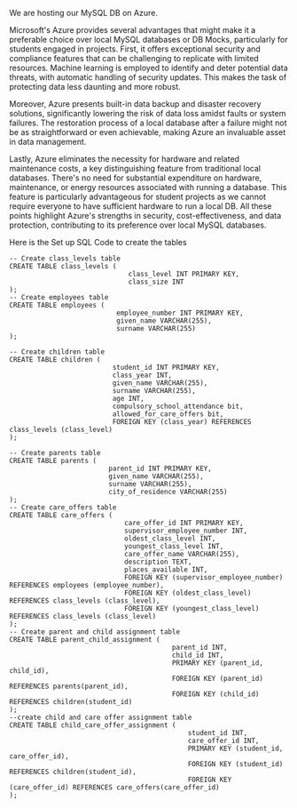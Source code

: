 We are hosting our MySQL DB on Azure. 

Microsoft's Azure provides several advantages that might make it a preferable choice over local MySQL databases or DB Mocks, particularly for students engaged in projects. First, it offers exceptional security and compliance features that can be challenging to replicate with limited resources. Machine learning is employed to identify and deter potential data threats, with automatic handling of security updates. This makes the task of protecting data less daunting and more robust.

Moreover, Azure presents built-in data backup and disaster recovery solutions, significantly lowering the risk of data loss amidst faults or system failures. The restoration process of a local database after a failure might not be as straightforward or even achievable, making Azure an invaluable asset in data management.

Lastly, Azure eliminates the necessity for hardware and related maintenance costs, a key distinguishing feature from traditional local databases. There's no need for substantial expenditure on hardware, maintenance, or energy resources associated with running a database. This feature is particularly advantageous for student projects as we cannot require everyone to have sufficient hardware to run a local DB. All these points highlight Azure's strengths in security, cost-effectiveness, and data protection, contributing to its preference over local MySQL databases.

Here is the Set up SQL Code to create the tables

`````
-- Create class_levels table
CREATE TABLE class_levels (
                              class_level INT PRIMARY KEY,
                              class_size INT
);
-- Create employees table
CREATE TABLE employees (
                           employee_number INT PRIMARY KEY,
                           given_name VARCHAR(255),
                           surname VARCHAR(255)
);

-- Create children table
CREATE TABLE children (
                          student_id INT PRIMARY KEY,
                          class_year INT,
                          given_name VARCHAR(255),
                          surname VARCHAR(255),
                          age INT,
                          compulsory_school_attendance bit,
                          allowed_for_care_offers bit,
                          FOREIGN KEY (class_year) REFERENCES class_levels (class_level)
);

-- Create parents table
CREATE TABLE parents (
                         parent_id INT PRIMARY KEY,
                         given_name VARCHAR(255),
                         surname VARCHAR(255),
                         city_of_residence VARCHAR(255)
);
-- Create care_offers table
CREATE TABLE care_offers (
                             care_offer_id INT PRIMARY KEY,
                             supervisor_employee_number INT,
                             oldest_class_level INT,
                             youngest_class_level INT,
                             care_offer_name VARCHAR(255),
                             description TEXT,
                             places_available INT,
                             FOREIGN KEY (supervisor_employee_number) REFERENCES employees (employee_number),
                             FOREIGN KEY (oldest_class_level) REFERENCES class_levels (class_level),
                             FOREIGN KEY (youngest_class_level) REFERENCES class_levels (class_level)
);
-- Create parent and child assignment table
CREATE TABLE parent_child_assignment (
                                         parent_id INT,
                                         child_id INT,
                                         PRIMARY KEY (parent_id, child_id),
                                         FOREIGN KEY (parent_id) REFERENCES parents(parent_id),
                                         FOREIGN KEY (child_id) REFERENCES children(student_id)
);
--create child and care offer assignment table
CREATE TABLE child_care_offer_assignment (
                                             student_id INT,
                                             care_offer_id INT,
                                             PRIMARY KEY (student_id, care_offer_id),
                                             FOREIGN KEY (student_id) REFERENCES children(student_id),
                                             FOREIGN KEY (care_offer_id) REFERENCES care_offers(care_offer_id)
);

`````


